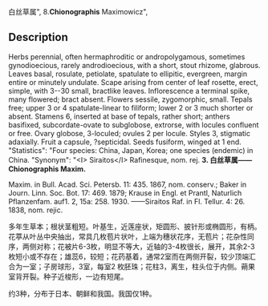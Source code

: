 白丝草属",
8.**Chionographis** Maximowicz",

## Description
Herbs perennial, often hermaphroditic or andropolygamous, sometimes gynodioecious, rarely androdioecious, with a short, stout rhizome, glabrous. Leaves basal, rosulate, petiolate, spatulate to ellipitic, evergreen, margin entire or minutely undulate. Scape arising from center of leaf rosette, erect, simple, with 3--30 small, bractlike leaves. Inflorescence a terminal spike, many flowered; bract absent. Flowers sessile, zygomorphic, small. Tepals free; upper 3 or 4 spatulate-linear to filiform; lower 2 or 3 much shorter or absent. Stamens 6, inserted at base of tepals, rather short; anthers basifixed, subcordate-ovate to subglobose, extrorse, with locules confluent or free. Ovary globose, 3-loculed; ovules 2 per locule. Styles 3, stigmatic adaxially. Fruit a capsule, ?septicidal. Seeds fusiform, winged at 1 end.
  "Statistics": "Four species: China, Japan, Korea; one species (endemic) in China.
  "Synonym": "&lt;I&gt; Siraitos&lt;/I&gt; Rafinesque, nom. rej.
**3. 白丝草属——Chionographis Maxim.**

Maxim. in Bull. Acad. Sci. Petersb. 11: 435. 1867, nom. conserv.; Baker in Journ. Linn. Soc. Bot. 17: 469. 1879; Krause in Engl. et Prantl, Naturlich Pflanzenfam. auf1. 2, 15a: 258. 1930. ——Siraitos Raf. in Fl. Tellur. 4: 26. 1838, nom. rejic.

多年生草本；根状茎粗短。叶基生，近莲座状，矩圆形、披针形或椭圆形，有柄。花葶从叶丛中央抽出，常具几枚苞片状叶，上端为穗状花序，无苞片；花杂性同序，两侧对称；花被片6-3枚，明显不等大，近轴的3-4枚很长，展开，其余2-3枚短小或不存在；雄蕊6，较短；花药基着，通常2室而在两侧开裂，较少顶端汇合为一室；子房球形，3室，每室2 枚胚珠；花柱3，离生，柱头位于内侧。蒴果室背开裂。种子近梭形，一边有短尾。

约3种，分布于日本、朝鲜和我国。我国仅1种。
